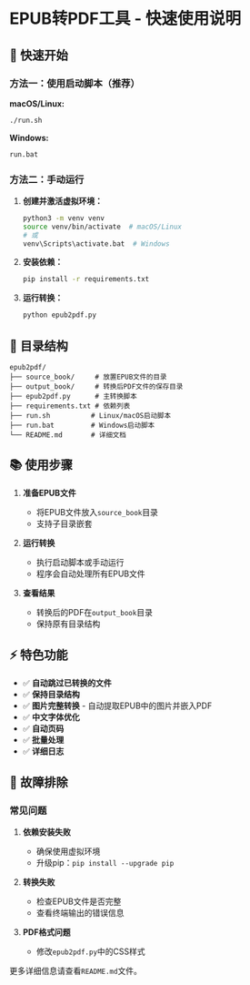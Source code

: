 # EPUB转PDF工具 - 快速使用说明

## 🚀 快速开始

### 方法一：使用启动脚本（推荐）

**macOS/Linux:**
```bash
./run.sh
```

**Windows:**
```cmd
run.bat
```

### 方法二：手动运行

1. **创建并激活虚拟环境：**
   ```bash
   python3 -m venv venv
   source venv/bin/activate  # macOS/Linux
   # 或
   venv\Scripts\activate.bat  # Windows
   ```

2. **安装依赖：**
   ```bash
   pip install -r requirements.txt
   ```

3. **运行转换：**
   ```bash
   python epub2pdf.py
   ```

## 📁 目录结构

```
epub2pdf/
├── source_book/     # 放置EPUB文件的目录
├── output_book/     # 转换后PDF文件的保存目录
├── epub2pdf.py      # 主转换脚本
├── requirements.txt # 依赖列表
├── run.sh          # Linux/macOS启动脚本
├── run.bat         # Windows启动脚本
└── README.md       # 详细文档
```

## 📚 使用步骤

1. **准备EPUB文件**
   - 将EPUB文件放入`source_book`目录
   - 支持子目录嵌套

2. **运行转换**
   - 执行启动脚本或手动运行
   - 程序会自动处理所有EPUB文件

3. **查看结果**
   - 转换后的PDF在`output_book`目录
   - 保持原有目录结构

## ⚡ 特色功能

- ✅ **自动跳过已转换的文件**
- ✅ **保持目录结构**
- ✅ **图片完整转换** - 自动提取EPUB中的图片并嵌入PDF
- ✅ **中文字体优化**
- ✅ **自动页码**
- ✅ **批量处理**
- ✅ **详细日志**

## 🔧 故障排除

### 常见问题

1. **依赖安装失败**
   - 确保使用虚拟环境
   - 升级pip：`pip install --upgrade pip`

2. **转换失败**
   - 检查EPUB文件是否完整
   - 查看终端输出的错误信息

3. **PDF格式问题**
   - 修改`epub2pdf.py`中的CSS样式

更多详细信息请查看`README.md`文件。
